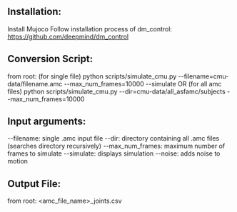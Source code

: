 Installation:
-------------
Install Mujoco
Follow installation process of dm_control: https://github.com/deepmind/dm_control

Conversion Script:
------------------
from root:
(for single file)
python scripts/simulate_cmu.py --filename=cmu-data/filename.amc --max_num_frames=10000 --simulate
OR (for all amc files)
python scripts/simulate_cmu.py --dir=cmu-data/all_asfamc/subjects --max_num_frames=10000

Input arguments:
----------------
--filename: single .amc input file
--dir: directory containing all .amc files (searches directory recursively)
--max_num_frames: maximum number of frames to simulate
--simulate: displays simulation
--noise: adds noise to motion

Output File:
------------
from root: <amc_file_name>_joints.csv
